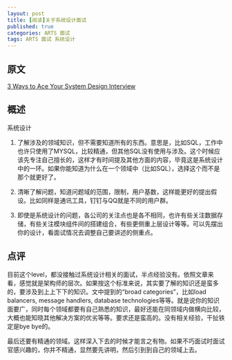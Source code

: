 ```yaml
---
layout: post
title: [阅读]关于系统设计面试
published: true
categories: ARTS 面试
tags: ARTS 面试 系统设计
---
```


## 原文

[3 Ways to Ace Your System Design Interview](https://www.byte-by-byte.com/3-ways-to-ace-your-system-design-interview/)

## 概述

系统设计

1. 了解涉及的领域知识，但不需要知道所有的东西。意思是，比如SQL，工作中也许只使用了MYSQL，比较精通，但其他SQL没有使用与涉及。这个时候应该先专注自己擅长的，这样才有时间提及其他方面的内容，毕竟这是系统设计中的一环。如果你能知道为什么在一个领域中（比如SQL），选择这个而不是那个就更好了。

2. 清晰了解问题，知道问题域的范围，限制，用户基数，这样能更好的提出假设。比如同样是通讯工具，钉钉与QQ就是不同的用户群。

3. 即使是系统设计的问题，各公司的关注点也是各不相同，也许有些关注数据存储，有些关注模块组件间的搭建组合，有些更侧重上层设计等等。可以先摆出你的设计，看面试情况去调整自己要讲述的侧重点。

## 点评

目前这个level，都没接触过系统设计相关的面试，半点经验没有。依照文章来看，感觉就是架构师的层次。如果按这个标准来说，其实要了解的知识还是蛮多的，要涉及到上上下下的知识。文中提到的“broad categories”，比如load balancers, message handlers, database technologies等等。就是说你的知识面要广，同时每个领域都要有自己熟悉的知识，最好还能在同领域内做横向比较，大概也能知晓其他解决方案的优劣等等。要求还是蛮高的。没有相关经验，干扯铁定是bye bye的。

最后还要有精通的领域。这样深入下去的时候才能言之有物。如果不巧面试时面试官感兴趣的，你并不精通，显然要先讲明，然后引到到自己的领域上去。


